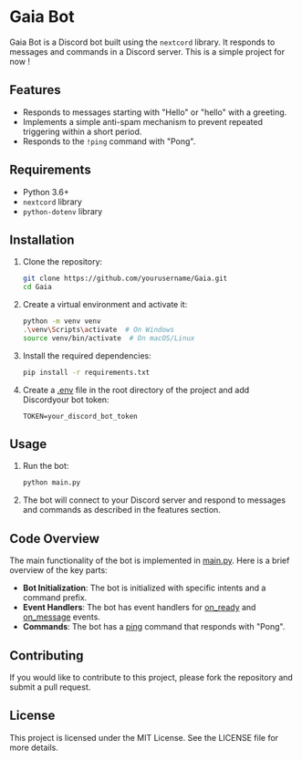 # Gaia Bot

Gaia Bot is a Discord bot built using the `nextcord` library. It responds to messages and commands in a Discord server. This is a simple project for now !

## Features

- Responds to messages starting with "Hello" or "hello" with a greeting.
- Implements a simple anti-spam mechanism to prevent repeated triggering within a short period.
- Responds to the `!ping` command with "Pong".

## Requirements

- Python 3.6+
- `nextcord` library
- `python-dotenv` library

## Installation

1. Clone the repository:

    ```sh
    git clone https://github.com/yourusername/Gaia.git
    cd Gaia
    ```

2. Create a virtual environment and activate it:

    ```sh
    python -m venv venv
    .\venv\Scripts\activate  # On Windows
    source venv/bin/activate  # On macOS/Linux
    ```

3. Install the required dependencies:

    ```sh
    pip install -r requirements.txt
    ```

4. Create a [.env](http://_vscodecontentref_/1) file in the root directory of the project and add  Discordyour bot token:

    ```env
    TOKEN=your_discord_bot_token
    ```

## Usage

1. Run the bot:

    ```sh
    python main.py
    ```

2. The bot will connect to your Discord server and respond to messages and commands as described in the features section.

## Code Overview

The main functionality of the bot is implemented in [main.py](http://_vscodecontentref_/2). Here is a brief overview of the key parts:

- **Bot Initialization**: The bot is initialized with specific intents and a command prefix.
- **Event Handlers**: The bot has event handlers for [on_ready](http://_vscodecontentref_/3) and [on_message](http://_vscodecontentref_/4) events.
- **Commands**: The bot has a [ping](http://_vscodecontentref_/5) command that responds with "Pong".

## Contributing

If you would like to contribute to this project, please fork the repository and submit a pull request.

## License

This project is licensed under the MIT License. See the LICENSE file for more details.